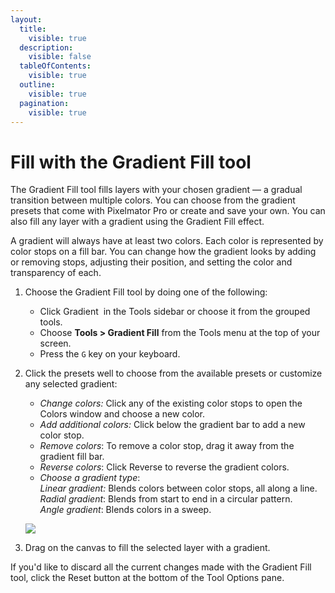 ```yaml
---
layout:
  title:
    visible: true
  description:
    visible: false
  tableOfContents:
    visible: true
  outline:
    visible: true
  pagination:
    visible: true
---
```


# Fill with the Gradient Fill tool

The Gradient Fill tool fills layers with your chosen gradient — a gradual transition between multiple colors. You can choose from the gradient presets that come with Pixelmator Pro or create and save your own. You can also fill any layer with a gradient using the Gradient Fill effect.

A gradient will always have at least two colors. Each color is represented by color stops on a fill bar. You can change how the gradient looks by adding or removing stops, adjusting their position, and setting the color and transparency of each.

1. Choose the Gradient Fill tool by doing one of the following:&#x20;
   * Click Gradient <img src="https://help.pixelmator.com/pixelmator-pro/3.5/assets/English/1580999231000.png" alt="" data-size="line"> in the Tools sidebar or choose it from the grouped tools.
   * Choose **Tools > Gradient Fill** from the Tools menu at the top of your screen.
   * Press the `G` key on your keyboard.
2.  Click the presets well to choose from the available presets or customize any selected gradient:

    * _Change colors:_ Click any of the existing color stops to open the Colors window and choose a new color.
    * _Add additional colors:_ Click below the gradient bar to add a new color stop.
    * _Remove colors_: To remove a color stop, drag it away from the gradient fill bar.
    * _Reverse colors_: Click Reverse to reverse the gradient colors.
    * _Choose a gradient type_: \
      _Linear gradient:_ Blends colors between color stops, all along a line.\
      _Radial gradient_: Blends from start to end in a circular pattern.\
      _Angle gradient_: Blends colors in a sweep.

    ![](https://help.pixelmator.com/pixelmator-pro/3.5/assets/English/1605706640000.png)
3. Drag on the canvas to fill the selected layer with a gradient.

If you'd like to discard all the current changes made with the Gradient Fill tool, click the Reset button at the bottom of the Tool Options pane.
